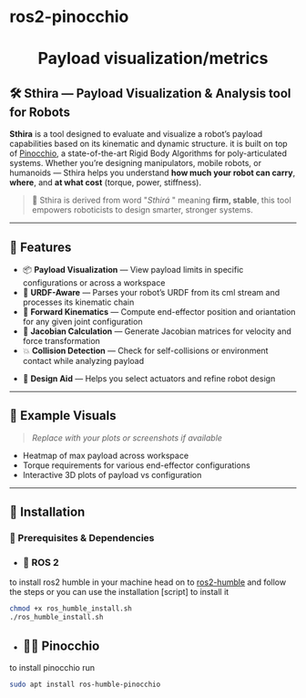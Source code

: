 # ros2-pinocchio
<h1 align="center">Payload visualization/metrics</h1>

## 🛠️ Sthira — Payload Visualization & Analysis tool for Robots

**Sthira** is a tool designed to evaluate and visualize a robot’s payload capabilities based on its kinematic and dynamic structure. it is built on top of [Pinocchio](https://github.com/stack-of-tasks/pinocchio), a state-of-the-art Rigid Body Algorithms for poly-articulated systems. Whether you’re designing manipulators, mobile robots, or humanoids — Sthira helps you understand **how much your robot can carry**, **where**, and **at what cost** (torque, power, stiffness).

> 🧠 Sthira is derived from word "*Sthirá* " meaning **firm, stable**, this tool empowers roboticists to design smarter, stronger systems.

---

## 🚀 Features

- 📦 **Payload Visualization** — View payload limits in specific configurations or across a workspace
- 🧠 **URDF-Aware** — Parses your robot’s URDF from its cml stream and processes its kinematic chain
- 🧭 **Forward Kinematics** — Compute end-effector position and oriantation for any given joint configuration
-  📐 **Jacobian Calculation** — Generate Jacobian matrices for velocity and force transformation
- 💥 **Collision Detection** — Check for self-collisions or environment contact while analyzing payload
<!-- - ⚙️ **Actuation Constraints** — Takes into account joint torque, velocity, stiffness limits
- 📊 **Joint Requirement Analysis** — Determine torque/power/stiffness required to achieve a desired payload
- 🗺️ **Workspace Mapping** — Visualize payload capability across your robot’s entire workspace -->
- 🔧 **Design Aid** — Helps you select actuators and refine robot design

---

## 📸 Example Visuals

> _Replace with your plots or screenshots if available_
- Heatmap of max payload across workspace
- Torque requirements for various end-effector configurations
- Interactive 3D plots of payload vs configuration

---


## 🔧 Installation

### 🧩 Prerequisites & Dependencies

* ### 🐢 ROS 2
to install ros2 humble in your machine head on to [ros2-humble](https://docs.ros.org/en/humble/Installation.html) and follow the steps or you can use the installation [script] to install it
```bash
chmod +x ros_humble_install.sh
./ros_humble_install.sh
```
* ## 🧍‍♂️ Pinocchio
to install pinocchio run
```bash
sudo apt install ros-humble-pinocchio
```

